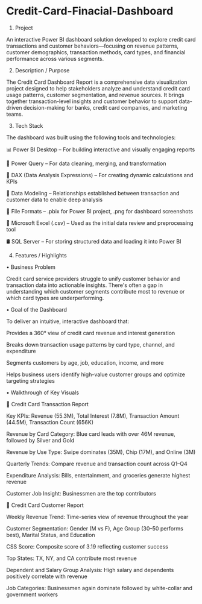 # Credit-Card-Finacial-Dashboard

1. Project

An interactive Power BI dashboard solution developed to explore credit card transactions and customer behaviors—focusing on revenue patterns, customer demographics, transaction methods, card types, and financial performance across various segments.

2. Description / Purpose

The Credit Card Dashboard Report is a comprehensive data visualization project designed to help stakeholders analyze and understand credit card usage patterns, customer segmentation, and revenue sources. It brings together transaction-level insights and customer behavior to support data-driven decision-making for banks, credit card companies, and marketing teams.

3. Tech Stack

The dashboard was built using the following tools and technologies:

📊 Power BI Desktop – For building interactive and visually engaging reports

📂 Power Query – For data cleaning, merging, and transformation

🧠 DAX (Data Analysis Expressions) – For creating dynamic calculations and KPIs

🧱 Data Modeling – Relationships established between transaction and customer data to enable deep analysis

📁 File Formats – .pbix for Power BI project, .png for dashboard screenshots

📑 Microsoft Excel (.csv) – Used as the initial data review and preprocessing tool

🛢️ SQL Server – For storing structured data and loading it into Power BI

4. Features / Highlights

• Business Problem

Credit card service providers struggle to unify customer behavior and transaction data into actionable insights. There's often a gap in understanding which customer segments contribute most to revenue or which card types are underperforming.

• Goal of the Dashboard

To deliver an intuitive, interactive dashboard that:

Provides a 360° view of credit card revenue and interest generation

Breaks down transaction usage patterns by card type, channel, and expenditure

Segments customers by age, job, education, income, and more

Helps business users identify high-value customer groups and optimize targeting strategies

• Walkthrough of Key Visuals


🔹 Credit Card Transaction Report

Key KPIs: Revenue (55.3M), Total Interest (7.8M), Transaction Amount (44.5M), Transaction Count (656K)

Revenue by Card Category: Blue card leads with over 46M revenue, followed by Silver and Gold

Revenue by Use Type: Swipe dominates (35M), Chip (17M), and Online (3M)

Quarterly Trends: Compare revenue and transaction count across Q1–Q4

Expenditure Analysis: Bills, entertainment, and groceries generate highest revenue

Customer Job Insight: Businessmen are the top contributors


🔹 Credit Card Customer Report

Weekly Revenue Trend: Time-series view of revenue throughout the year

Customer Segmentation: Gender (M vs F), Age Group (30–50 performs best), Marital Status, and Education

CSS Score: Composite score of 3.19 reflecting customer success

Top States: TX, NY, and CA contribute most revenue

Dependent and Salary Group Analysis: High salary and dependents positively correlate with revenue

Job Categories: Businessmen again dominate followed by white-collar and government workers








